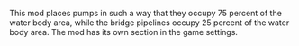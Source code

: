 This mod places pumps in such a way that they occupy 75 percent of the water body area, while the bridge pipelines occupy 25 percent of the water body area. The mod has its own section in the game settings.
